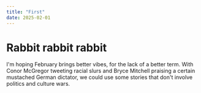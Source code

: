 ```yaml
---
title: "First"
date: 2025-02-01
---
```


# Rabbit rabbit rabbit

I'm hoping February brings better vibes, for the lack of a better term. With Conor McGregor tweeting racial slurs and Bryce Mitchell praising a certain mustached German dictator, we could use some stories that don't involve politics and culture wars.


